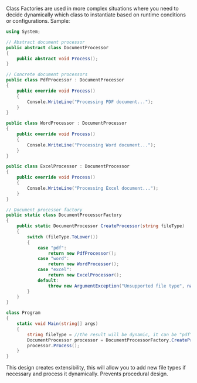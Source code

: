 Class Factories are used in more complex situations where you need to decide dynamically which class to instantiate based on runtime conditions or configurations.
Sample:
```c#
using System;

// Abstract document processor
public abstract class DocumentProcessor
{
    public abstract void Process();
}

// Concrete document processors
public class PdfProcessor : DocumentProcessor
{
    public override void Process()
    {
        Console.WriteLine("Processing PDF document...");
    }
}

public class WordProcessor : DocumentProcessor
{
    public override void Process()
    {
        Console.WriteLine("Processing Word document...");
    }
}

public class ExcelProcessor : DocumentProcessor
{
    public override void Process()
    {
        Console.WriteLine("Processing Excel document...");
    }
}

// Document processor factory
public static class DocumentProcessorFactory
{
    public static DocumentProcessor CreateProcessor(string fileType)
    {
        switch (fileType.ToLower())
        {
            case "pdf":
                return new PdfProcessor();
            case "word":
                return new WordProcessor();
            case "excel":
                return new ExcelProcessor();
            default:
                throw new ArgumentException("Unsupported file type", nameof(fileType));
        }
    }
}

class Program
{
    static void Main(string[] args)
    {
        string fileType = //the result will be dynamic, it can be "pdf" or "word" or "excel".
        DocumentProcessor processor = DocumentProcessorFactory.CreateProcessor(fileType);
        processor.Process();
    }
}
```
This design creates extensibility, this will allow you to add new file types if necessary and process it dynamically. Prevents procedural design.